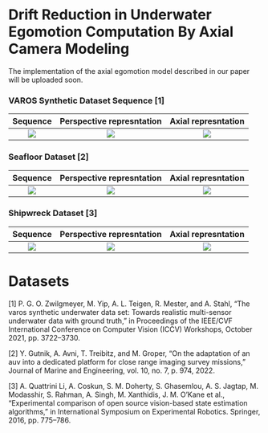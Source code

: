 # Drift Reduction in Underwater Egomotion Computation By Axial Camera Modeling


The implementation of the axial egomotion model described in our paper will be uploaded soon.


### VAROS Synthetic Dataset Sequence [1]
Sequence  |  Perspective represntation  |  Axial represntation
:----------------:|:--------------------:|:--------------------:
![](https://github.com/bashar-elnashef/Axial-underwater-egomotion/blob/main/GIFs/Sequence_varos.gif?raw=true)  |  ![](https://github.com/bashar-elnashef/Axial-underwater-egomotion/blob/main/GIFs/Trajectory_Varos_perspective.gif?raw=true)  |  ![](https://github.com/bashar-elnashef/Axial-underwater-egomotion/blob/main/GIFs/Trajectory_Varos_axial.gif?raw=true)


### Seafloor Dataset [2]
Sequence  |  Perspective represntation  |  Axial represntation
:----------------:|:--------------------:|:--------------------:
![](https://github.com/bashar-elnashef/Axial-underwater-egomotion/blob/main/GIFs/Sequence_Seafloor.gif?raw=true)  |  ![](https://github.com/bashar-elnashef/Axial-underwater-egomotion/blob/main/GIFs/Trajectory_Seafloor_perspective.gif?raw=true)  |  ![](https://github.com/bashar-elnashef/Axial-underwater-egomotion/blob/main/GIFs/Trajectory_Seafloor_axial.gif?raw=true)


### Shipwreck Dataset [3]
Sequence  |  Perspective represntation  |  Axial represntation
:----------------:|:--------------------:|:--------------------:
![](https://github.com/bashar-elnashef/Axial-underwater-egomotion/blob/main/GIFs/Sequence_SHIP.gif?raw=true)  |  ![](https://github.com/bashar-elnashef/Axial-underwater-egomotion/blob/main/GIFs/Trajectory_SHIP_perspective.gif?raw=true)  |  ![](https://github.com/bashar-elnashef/Axial-underwater-egomotion/blob/main/GIFs/Trajectory_SHIP_axial.gif?raw=true)


# Datasets 

[1] P. G. O. Zwilgmeyer, M. Yip, A. L. Teigen, R. Mester, and A. Stahl, “The varos synthetic underwater data set: Towards realistic multi-sensor underwater data with ground truth,” in Proceedings of the IEEE/CVF International Conference on Computer Vision (ICCV) Workshops, October 2021, pp. 3722–3730.

[2] Y. Gutnik, A. Avni, T. Treibitz, and M. Groper, “On the adaptation of an auv into a dedicated platform for close range imaging survey missions,”  Journal of Marine  and Engineering, vol. 10, no. 7, p. 974, 2022.

[3] A. Quattrini Li, A. Coskun, S. M. Doherty, S. Ghasemlou, A. S. Jagtap, M. Modasshir, S. Rahman, A. Singh, M. Xanthidis, J. M. O’Kane et al., “Experimental comparison of open source vision-based state estimation algorithms,” in International Symposium on Experimental Robotics. Springer, 2016, pp. 775–786.


